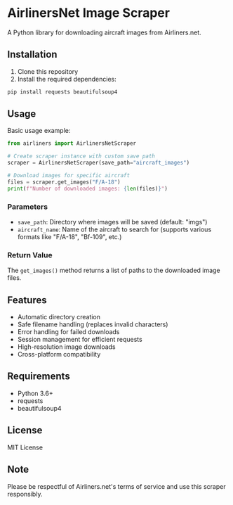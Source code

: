 # AirlinersNet Image Scraper

A Python library for downloading aircraft images from Airliners.net.

## Installation

1. Clone this repository
2. Install the required dependencies:
```bash
pip install requests beautifulsoup4
```

## Usage

Basic usage example:

```python
from airliners import AirlinersNetScraper

# Create scraper instance with custom save path
scraper = AirlinersNetScraper(save_path="aircraft_images")

# Download images for specific aircraft
files = scraper.get_images("F/A-18")
print(f"Number of downloaded images: {len(files)}")
```

### Parameters

- `save_path`: Directory where images will be saved (default: "imgs")
- `aircraft_name`: Name of the aircraft to search for (supports various formats like "F/A-18", "Bf-109", etc.)

### Return Value

The `get_images()` method returns a list of paths to the downloaded image files.

## Features

- Automatic directory creation
- Safe filename handling (replaces invalid characters)
- Error handling for failed downloads
- Session management for efficient requests
- High-resolution image downloads
- Cross-platform compatibility

## Requirements

- Python 3.6+
- requests
- beautifulsoup4

## License

MIT License

## Note

Please be respectful of Airliners.net's terms of service and use this scraper responsibly. 
